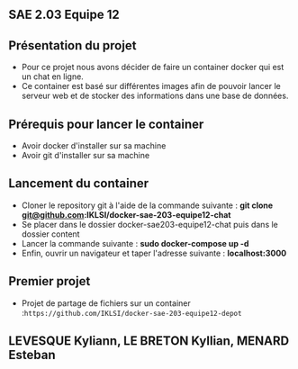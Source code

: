 ## SAE 2.03 Equipe 12

## Présentation du projet

* Pour ce projet nous avons décider de faire un container docker qui est un chat en ligne.
* Ce container est basé sur différentes images afin de pouvoir lancer le serveur web et de stocker des informations dans une base de données.

## Prérequis pour lancer le container 

* Avoir docker d'installer sur sa machine
* Avoir git d'installer sur sa machine

## Lancement du container

* Cloner le repository git à l'aide de la commande suivante : <b>git clone git@github.com:IKLSI/docker-sae-203-equipe12-chat</b>
* Se placer dans le dossier docker-sae203-equipe12-chat puis dans le dossier content
* Lancer la commande suivante : <b>sudo docker-compose up -d</b>
* Enfin, ouvrir un navigateur et taper l'adresse suivante : <b>localhost:3000</b>

## Premier projet 

* Projet de partage de fichiers sur un container :`https://github.com/IKLSI/docker-sae-203-equipe12-depot`

## LEVESQUE Kyliann, LE BRETON Kyllian, MENARD Esteban